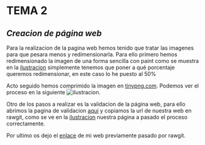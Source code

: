 # TEMA 2
## ___Creacion de página web___

Para la realizacion de la pagina web hemos tenido que tratar las imagenes para que pesara menos y redimensionarla. Para ello primero hemos redimensionado la imagen de una forma sencilla con paint como se muestra en la [ilustracion](https://ibb.co/n98a36) simplemente tenemos que poner a qué porcentaje queremos redimensionar, en este caso lo he puesto al 50%

Acto seguido hemos comprimido la imagen en [tinypng.com](https://tinypng.com/). Podemos ver el proceso en la siguiente ![ilustracion](http://img.fenixzone.net/i/Y4E7w1g.jpeg).

Otro de los pasos a realizar es la validacion de la página web, para ello abrimos la pagina de validacion [aquí](https://validator.w3.org/) y copiamos la url de nuestra web en rawgit, como se ve en la [ilustracion](https://ibb.co/hyQ2GR) nuestra página a pasado el proceso correctamente.

Por ultimo os dejo el [enlace](https://rawgit.com/pape85/tema-2/master/index.html) de mi web previamente pasado por rawgit.


